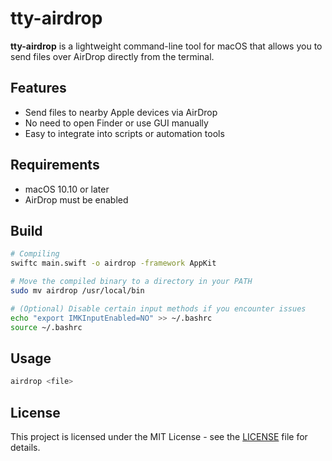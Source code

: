 # tty-airdrop

**tty-airdrop** is a lightweight command-line tool for macOS that allows you to send files over AirDrop directly from the terminal.

## Features

- Send files to nearby Apple devices via AirDrop
- No need to open Finder or use GUI manually
- Easy to integrate into scripts or automation tools

## Requirements

- macOS 10.10 or later
- AirDrop must be enabled

## Build

```bash
# Compiling
swiftc main.swift -o airdrop -framework AppKit  

# Move the compiled binary to a directory in your PATH
sudo mv airdrop /usr/local/bin

# (Optional) Disable certain input methods if you encounter issues 
echo "export IMKInputEnabled=NO" >> ~/.bashrc
source ~/.bashrc
```



## Usage

```bash
airdrop <file>
```


## License

This project is licensed under the MIT License - see the [LICENSE](LICENSE) file for details.